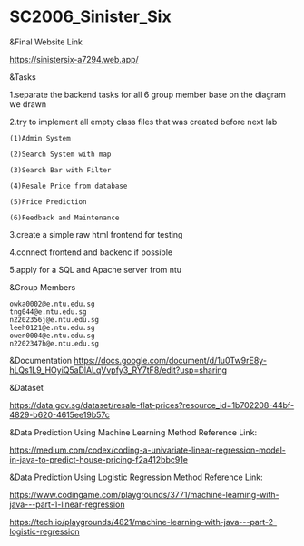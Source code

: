 # SC2006_Sinister_Six

&Final Website Link

https://sinistersix-a7294.web.app/

&Tasks

1.separate the backend tasks for all 6 group member base on the diagram we drawn

2.try to implement all empty class files that was created before next lab
  
    (1)Admin System
  
    (2)Search System with map
  
    (3)Search Bar with Filter
  
    (4)Resale Price from database
  
    (5)Price Prediction
  
    (6)Feedback and Maintenance

3.create a simple raw html frontend for testing

4.connect frontend and backenc if possible

5.apply for a SQL and Apache server from ntu



&Group Members

    owka0002@e.ntu.edu.sg
    tng044@e.ntu.edu.sg
    n2202356j@e.ntu.edu.sg
    leeh0121@e.ntu.edu.sg
    owen0004@e.ntu.edu.sg
    n2202347h@e.ntu.edu.sg

&Documentation
https://docs.google.com/document/d/1u0Tw9rE8y-hLQs1L9_HOyiQ5aDlALqVvpfy3_RY7tF8/edit?usp=sharing

&Dataset

https://data.gov.sg/dataset/resale-flat-prices?resource_id=1b702208-44bf-4829-b620-4615ee19b57c

&Data Prediction Using Machine Learning Method Reference Link:

https://medium.com/codex/coding-a-univariate-linear-regression-model-in-java-to-predict-house-pricing-f2a412bbc91e

&Data Prediction Using Logistic Regression Method Reference Link:

https://www.codingame.com/playgrounds/3771/machine-learning-with-java---part-1-linear-regression

https://tech.io/playgrounds/4821/machine-learning-with-java---part-2-logistic-regression







